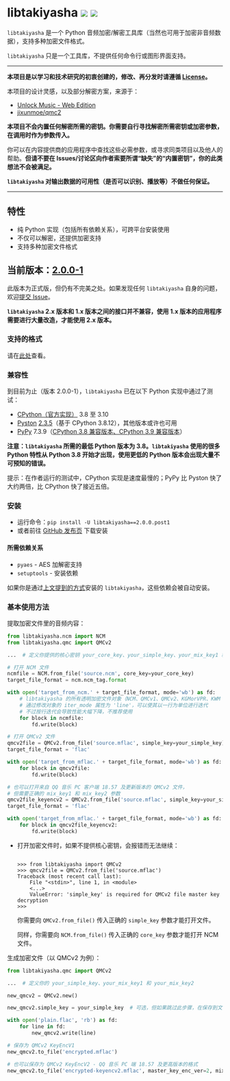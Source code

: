 # libtakiyasha ![](https://img.shields.io/badge/Version-2.0.0-1-green) ![](https://img.shields.io/badge/Python-3.8%2B-blue)

`libtakiyasha` 是一个 Python 音频加密/解密工具库（当然也可用于加密非音频数据），支持多种加密文件格式。

`libtakiyasha` 只是一个工具库，不提供任何命令行或图形界面支持。

---

**本项目是以学习和技术研究的初衷创建的，修改、再分发时请遵循 [License](LICENSE)。**

本项目的设计灵感，以及部分解密方案，来源于：

-   [Unlock Music - Web Edition](https://git.unlock-music.dev/um/web)
-   [jixunmoe/qmc2](https://github.com/jixunmoe/qmc2)

**本项目不会内置任何解密所需的密钥。你需要自行寻找解密所需密钥或加密参数，在调用时作为参数传入。**

你可以在内容提供商的应用程序中查找这些必需参数，或寻求同类项目以及他人的帮助。**但请不要在 Issues/讨论区向作者索要所谓“缺失”的“内置密钥”，你的此类想法不会被满足。**

**`libtakiyasha` 对输出数据的可用性（是否可以识别、播放等）不做任何保证。**

---

## 特性

-   纯 Python 实现（包括所有依赖关系），可跨平台安装使用
-   不仅可以解密，还提供加密支持
-   支持多种加密文件格式

## 当前版本：[2.0.0-1](https://github.com/nukemiko/libtakiyasha/releases/tag/2.0.0-1)

此版本为正式版，但仍有不完美之处。如果发现任何 `libtakiyasha` 自身的问题，欢迎[提交 Issue](https://github.com/nukemiko/libtakiyasha/issues)。

**`libtakiyasha` 2.x 版本和 1.x 版本之间的接口并不兼容，使用 1.x 版本的应用程序需要进行大量改造，才能使用 2.x 版本。**

### 支持的格式

请在[此处](https://github.com/nukemiko/libtakiyasha/wiki/%E6%94%AF%E6%8C%81%E7%9A%84%E6%A0%BC%E5%BC%8F%E5%92%8C%E6%89%80%E9%9C%80%E5%AF%86%E9%92%A5%E5%8F%82%E6%95%B0)查看。

### 兼容性

到目前为止（版本 2.0.0-1），`libtakiyasha` 已在以下 Python 实现中通过了测试：

-   [CPython（官方实现）](https://www.python.org) 3.8 至 3.10
-   [Pyston](https://github.com/pyston/pyston) [2.3.5](https://github.com/pyston/pyston/releases/tag/pyston_2.3.5)（基于 CPython 3.8.12），其他版本或许也可用
-   [PyPy](https://www.pypy.org/) 7.3.9（[CPython 3.8 兼容版本、CPython 3.9 兼容版本](https://downloads.python.org/pypy/)）

**注意：`libtakiyasha` 所需的最低 Python 版本为 3.8。`libtakiyasha` 使用的很多 Python 特性从 Python 3.8 开始才出现，使用更低的 Python 版本会出现大量不可预知的错误。**

提示：在作者运行的测试中，CPython 实现是速度最慢的；PyPy 比 Pyston 快了大约两倍，比 CPython 快了接近五倍。

### 安装

-   运行命令：`pip install -U libtakiyasha==2.0.0.post1`
-   或者前往 [GitHub 发布页](https://github.com/nukemiko/libtakiyasha/releases/tag/2.0.0-1) 下载安装

#### 所需依赖关系

-   `pyaes` - AES 加解密支持
-   `setuptools` - 安装依赖

如果你是通过[上文提到的方式](#安装)安装的 `libtakiyasha`，这些依赖会被自动安装。

### 基本使用方法

提取加密文件里的音频内容：

```python
from libtakiyasha.ncm import NCM
from libtakiyasha.qmc import QMCv2

...  # 定义你提供的核心密钥 your_core_key、your_simple_key、your_mix_key1 和 your_mix_key2

# 打开 NCM 文件
ncmfile = NCM.from_file('source.ncm', core_key=your_core_key)
target_file_format = ncm.ncm_tag.format

with open('target_from_ncm.' + target_file_format, mode='wb') as fd:
    # libtakiyasha 的所有透明加密文件对象（NCM、QMCv1、QMCv2、KGMorVPR、KWM 等）默认以固定大小的块（io.DEFAULT_BUFFER_SIZE）为单位进行迭代
    # 通过修改对象的 iter_mode 属性为 'line'，可以使其以一行为单位进行迭代
    # 不过按行迭代会导致性能大幅下降，不推荐使用
    for block in ncmfile:
        fd.write(block)

# 打开 QMCv2 文件
qmcv2file = QMCv2.from_file('source.mflac', simple_key=your_simple_key)
target_file_format = 'flac'

with open('target_from_mflac.' + target_file_format, mode='wb') as fd:
    for block in qmcv2file:
        fd.write(block)

# 也可以打开来自 QQ 音乐 PC 客户端 18.57 及更新版本的 QMCv2 文件，
# 但需要正确的 mix_key1 和 mix_key2 参数
qmcv2file_keyencv2 = QMCv2.from_file('source.mflac', simple_key=your_simple_key, mix_key1=your_mix_key1, mix_key2=your_mix_key2)
target_file_format = 'flac'

with open('target_from_mflac.' + target_file_format, mode='wb') as fd:
    for block in qmcv2file_keyencv2:
        fd.write(block)
```

-   打开加密文件时，如果不提供核心密钥，会报错而无法继续：

    ```pycon

    >>> from libtakiyasha import QMCv2
    >>> qmcv2file = QMCv2.from_file('source.mflac')
    Traceback (most recent call last):
        File "<stdin>", line 1, in <module>
        <...>
        ValueError: 'simple_key' is required for QMCv2 file master key decryption
    >>>
    ```

    你需要向 `QMCv2.from_file()` 传入正确的 `simple_key` 参数才能打开文件。

    同样，你需要向 `NCM.from_file()` 传入正确的 `core_key` 参数才能打开 NCM 文件。

生成加密文件（以 QMCv2 为例）：

```python
from libtakiyasha.qmc import QMCv2

...  # 定义你的 your_simple_key、your_mix_key1 和 your_mix_key2

new_qmcv2 = QMCv2.new()

new_qmcv2.simple_key = your_simple_key  # 可选，但如果跳过此步骤，在保存到文件时需要填写参数 simple_key

with open('plain.flac', 'rb') as fd:
    for line in fd:
        new_qmcv2.write(line)

# 保存为 QMCv2 KeyEncV1
new_qmcv2.to_file('encrypted.mflac')

# 也可以保存为 QMCv2 KeyEncV2 - QQ 音乐 PC 端 18.57 及更高版本的格式
new_qmcv2.to_file('encrypted-keyencv2.mflac', master_key_enc_ver=2, mix_key1=your_mix_key1, mix_key2=your_mix_key2)
```
